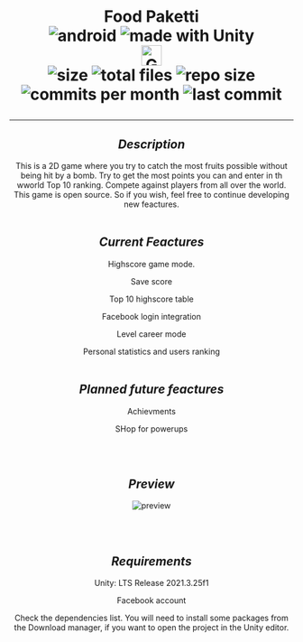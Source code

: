 <span align="center">
	<h1>Food Paketti
</span>
<div align="center">
	<img alt="android" src="https://img.shields.io/badge/Android-3DDC84?style=for-the-badge&logo=android&logoColor=white"/>
	<img alt="made with Unity" src="https://img.shields.io/badge/Made%20with-Unity-57b9d3.svg?style=for-the-badge&logo=unity"/>
	<br>
	<a href="https://play.google.com/store/apps/details?id=com.affmde.foodpaketti"><img alt="Get it on Google Play" src="https://play.google.com/intl/en_us/badges/images/generic/en-play-badge.png" height=36px /></a>
	<br>
	<img alt="size" src="https://img.shields.io/github/languages/code-size/affmde/FoodPaketti-Unity"/>
	<img alt="total files" src="https://img.shields.io/github/directory-file-count/affmde/FoodPaketti-Unity"/>
	<img alt="repo size" src="https://img.shields.io/github/repo-size/affmde/FoodPaketti-Unity"/>
	<img alt="commits per month" src="https://img.shields.io/github/commit-activity/m/affmde/FoodPaketti-Unity"/>
	<img alt="last commit" src="https://img.shields.io/github/last-commit/affmde/FoodPaketti-Unity"/>
</div>

---

## **_Description_**
This is a 2D game where you try to catch the most fruits possible without being hit by a bomb. Try to get the most points you can and enter in th wworld Top 10 ranking. Compete against players from all over the world.
This game is open source. So if you wish, feel free to continue developing new feactures.
<br><br>

## **_Current Feactures_**

Highscore game mode.

Save score

Top 10 highscore table

Facebook login integration

Level career mode

Personal statistics and users ranking
<br><br>

## **_Planned future feactures_**

Achievments

SHop for powerups


<br><br>

## **_Preview_**

![preview](./screenshoots/ezgif.com-video-to-gif.gif)

<br><br>

## **_Requirements_**
Unity: LTS Release 2021.3.25f1

Facebook account

Check the dependencies list. You will need to install some packages from the Download manager, if you want to open the project in the Unity editor.
